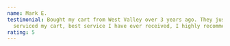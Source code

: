 ```yaml
---
name: Mark E.
testimonial: Bought my cart from West Valley over 3 years ago. They just
  serviced my cart, best service I have ever received, I highly recommend them.
rating: 5
---
```

